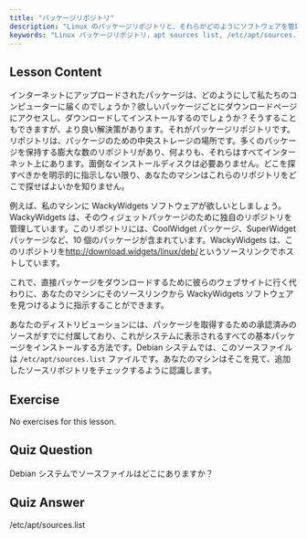 ```yaml
---
title: "パッケージリポジトリ"
description: "Linux のパッケージリポジトリと、それらがどのようにソフトウェアを管理するかを学びます。簡単なインストールのために、/etc/apt/sources.list のようなパッケージソースを見つけて追加する方法を発見します。"
keywords: "Linux パッケージリポジトリ，apt sources list, /etc/apt/sources.list, Linux パッケージ，Linux 初心者，Linux チュートリアル，パッケージ管理"
---
```


## Lesson Content

インターネットにアップロードされたパッケージは、どのようにして私たちのコンピューターに届くのでしょうか？欲しいパッケージごとにダウンロードページにアクセスし、ダウンロードしてインストールするのでしょうか？そうすることもできますが、より良い解決策があります。それがパッケージリポジトリです。リポジトリは、パッケージのための中央ストレージの場所です。多くのパッケージを保持する膨大な数のリポジトリがあり、何よりも、それらはすべてインターネット上にあります。面倒なインストールディスクは必要ありません。どこを探すべきかを明示的に指示しない限り、あなたのマシンはこれらのリポジトリをどこで探せばよいかを知りません。

例えば、私のマシンに WackyWidgets ソフトウェアが欲しいとしましょう。WackyWidgets は、そのウィジェットパッケージのために独自のリポジトリを管理しています。このリポジトリには、CoolWidget パッケージ、SuperWidget パッケージなど、10 個のパッケージが含まれています。WackyWidgets は、このリポジトリを<http://download.widgets/linux/deb/>というソースリンクでホストしています。

これで、直接パッケージをダウンロードするために彼らのウェブサイトに行く代わりに、あなたのマシンにそのソースリンクから WackyWidgets ソフトウェアを見つけるように指示することができます。

あなたのディストリビューションには、パッケージを取得するための承認済みのソースがすでに付属しており、これがシステムに表示されるすべての基本パッケージをインストールする方法です。Debian システムでは、このソースファイルは `/etc/apt/sources.list` ファイルです。あなたのマシンはそこを見て、追加したソースリポジトリをチェックするように認識します。

## Exercise

No exercises for this lesson.

## Quiz Question

Debian システムでソースファイルはどこにありますか？

## Quiz Answer

/etc/apt/sources.list
